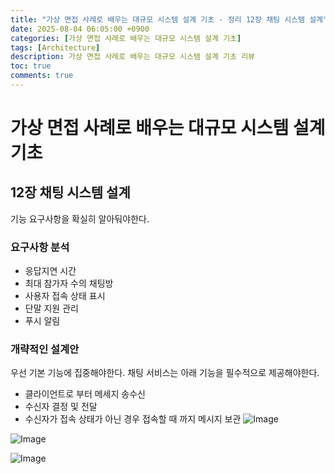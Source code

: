 ```yaml
---
title: "가상 면접 사례로 배우는 대규모 시스템 설계 기초 - 정리 12장 채팅 시스템 설계"
date: 2025-08-04 06:05:00 +0900
categories: [가상 면접 사례로 배우는 대규모 시스템 설계 기초]
tags: [Architecture]
description: 가상 면접 사례로 배우는 대규모 시스템 설계 기초 리뷰
toc: true
comments: true
---
```


# 가상 면접 사례로 배우는 대규모 시스템 설계 기초 

## 12장 채팅 시스템 설계

기능 요구사항을 확실히 알아둬야한다.

### 요구사항 분석

- 응답지연 시간
- 최대 참가자 수의 채팅방
- 사용자 접속 상태 표시
- 단말 지원 관리
- 푸시 알림
### 개략적인 설계안

우선 기본 기능에 집중해야한다. 채팅 서비스는 아래 기능을 필수적으로 제공해야한다.

- 클라이언트로 부터 메세지 송수신
- 수신자 결정 및 전달
- 수신자가 접속 상태가 아닌 경우 접속할 때 까지 메시지 보관
![Image](https://prod-files-secure.s3.us-west-2.amazonaws.com/e6db513d-ec54-40ff-aa74-2487b0bcfe15/70c3706e-557d-4630-ab4d-8a9e6a699ffa/Untitled.png?X-Amz-Algorithm=AWS4-HMAC-SHA256&X-Amz-Content-Sha256=UNSIGNED-PAYLOAD&X-Amz-Credential=ASIAZI2LB466XYT3QYIP%2F20250804%2Fus-west-2%2Fs3%2Faws4_request&X-Amz-Date=20250804T072235Z&X-Amz-Expires=3600&X-Amz-Security-Token=IQoJb3JpZ2luX2VjEAcaCXVzLXdlc3QtMiJGMEQCIGDFA4gzZ%2B%2Bc2eeaFSOmvUC7QsWrpw3pyhhYEPgB3UZOAiAvKPtEw6AhckDnCtThhrOzm%2B%2FOTI8I3r6ETzTV6iGPYCr%2FAwhAEAAaDDYzNzQyMzE4MzgwNSIMoMdP96Yo8auFFwYLKtwD3cO46UN51bWmrpu1kWwmOtgHQwWusxvSrmVWWWJXoOvjIgeHTOQOpY8IyyRCcVIMX30RIejKnnBDrfhatKcnShLi8gtpQbkmpwa7KHeLKheNy9ayTcBLQJXf%2FxggkjW4KXzUdwbvVu8uoF5nLMIVXRZ34pXk9y8dQr25gfUFOlURUXJsEzAwKXP222BT9kQnBKbV0regZsEnAN8X1Pd%2BDotOFOp%2FeRjU0psyYvsruHaNAavPb7O82jrrWogl3hS%2FJXcFXP5pQvhcTgDPyPInbVvN%2FTWHRfd%2FStZ%2BmVb5sQJ01DFl4y%2FgQpguvy5MwWX3t%2BxwX3GFxCpAVisGtI01SUiaopn%2BGEeqXYglmVUx4TVxdT%2B7rOxdM%2FHzkeDHLf%2BipY4xNS08pCrr9WK2xFX6InNQIWFTncEuKo07nVGU%2FtR0gMkpRWrZtd5OgTS5hznEU75vnMHOkueSH2s1YJr%2BH5IbjCKzvMkrLxIn7A7IQwgt8tDZ5JxEglsbOOYG%2BZ4h0Md5jl996HIturPB9Z11qmgAkinPIXxoVgOUnq8G521k3hOvqRPoWpoaVvyxYwWlltsOyjbqFSC304ZZuciNJjFgoW6TNm7wKCbQs3YmOkoxmc6lGzze1AOza1Iwg7jBxAY6pgEPkZ6FNTb0aqU1tlSd6yWtf4UwEtQM8s3wJXnqjMCluDOVY6nEeh5ghjoAwhXYhWnp%2F3LUzskqqRPSv9WJ8z1GhCHsmwXms2jnpJOrMQP8P4hAR225NwUp82IAnGoNhhIn5Ft%2BzFaBDwG3dxgtoodc6v%2FIdIEAHn9sL39oJIdBbqasewbraAVERdcIkqEfzD76lp9%2B8Y68vVYPFAlSir9ajeZDj%2Bvw&X-Amz-Signature=82fd59dcb4717f4f6b1f0fce506ffed7ac6ffef76cb76d65c82b9bed4fc08f89&X-Amz-SignedHeaders=host&x-amz-checksum-mode=ENABLED&x-id=GetObject)

![Image](https://prod-files-secure.s3.us-west-2.amazonaws.com/e6db513d-ec54-40ff-aa74-2487b0bcfe15/7363f4f7-632a-4ea6-b78b-5c9de4b19290/Untitled.png?X-Amz-Algorithm=AWS4-HMAC-SHA256&X-Amz-Content-Sha256=UNSIGNED-PAYLOAD&X-Amz-Credential=ASIAZI2LB466XYT3QYIP%2F20250804%2Fus-west-2%2Fs3%2Faws4_request&X-Amz-Date=20250804T072235Z&X-Amz-Expires=3600&X-Amz-Security-Token=IQoJb3JpZ2luX2VjEAcaCXVzLXdlc3QtMiJGMEQCIGDFA4gzZ%2B%2Bc2eeaFSOmvUC7QsWrpw3pyhhYEPgB3UZOAiAvKPtEw6AhckDnCtThhrOzm%2B%2FOTI8I3r6ETzTV6iGPYCr%2FAwhAEAAaDDYzNzQyMzE4MzgwNSIMoMdP96Yo8auFFwYLKtwD3cO46UN51bWmrpu1kWwmOtgHQwWusxvSrmVWWWJXoOvjIgeHTOQOpY8IyyRCcVIMX30RIejKnnBDrfhatKcnShLi8gtpQbkmpwa7KHeLKheNy9ayTcBLQJXf%2FxggkjW4KXzUdwbvVu8uoF5nLMIVXRZ34pXk9y8dQr25gfUFOlURUXJsEzAwKXP222BT9kQnBKbV0regZsEnAN8X1Pd%2BDotOFOp%2FeRjU0psyYvsruHaNAavPb7O82jrrWogl3hS%2FJXcFXP5pQvhcTgDPyPInbVvN%2FTWHRfd%2FStZ%2BmVb5sQJ01DFl4y%2FgQpguvy5MwWX3t%2BxwX3GFxCpAVisGtI01SUiaopn%2BGEeqXYglmVUx4TVxdT%2B7rOxdM%2FHzkeDHLf%2BipY4xNS08pCrr9WK2xFX6InNQIWFTncEuKo07nVGU%2FtR0gMkpRWrZtd5OgTS5hznEU75vnMHOkueSH2s1YJr%2BH5IbjCKzvMkrLxIn7A7IQwgt8tDZ5JxEglsbOOYG%2BZ4h0Md5jl996HIturPB9Z11qmgAkinPIXxoVgOUnq8G521k3hOvqRPoWpoaVvyxYwWlltsOyjbqFSC304ZZuciNJjFgoW6TNm7wKCbQs3YmOkoxmc6lGzze1AOza1Iwg7jBxAY6pgEPkZ6FNTb0aqU1tlSd6yWtf4UwEtQM8s3wJXnqjMCluDOVY6nEeh5ghjoAwhXYhWnp%2F3LUzskqqRPSv9WJ8z1GhCHsmwXms2jnpJOrMQP8P4hAR225NwUp82IAnGoNhhIn5Ft%2BzFaBDwG3dxgtoodc6v%2FIdIEAHn9sL39oJIdBbqasewbraAVERdcIkqEfzD76lp9%2B8Y68vVYPFAlSir9ajeZDj%2Bvw&X-Amz-Signature=6ab2c45a1043f4206ca25fe3a0c85ff7d7b4edccd6e101be67e1afb00ba3f5ff&X-Amz-SignedHeaders=host&x-amz-checksum-mode=ENABLED&x-id=GetObject)

![Image](https://prod-files-secure.s3.us-west-2.amazonaws.com/e6db513d-ec54-40ff-aa74-2487b0bcfe15/ba749ae1-e29e-4461-bd4f-9c7411c9e66b/Untitled.png?X-Amz-Algorithm=AWS4-HMAC-SHA256&X-Amz-Content-Sha256=UNSIGNED-PAYLOAD&X-Amz-Credential=ASIAZI2LB466XYT3QYIP%2F20250804%2Fus-west-2%2Fs3%2Faws4_request&X-Amz-Date=20250804T072235Z&X-Amz-Expires=3600&X-Amz-Security-Token=IQoJb3JpZ2luX2VjEAcaCXVzLXdlc3QtMiJGMEQCIGDFA4gzZ%2B%2Bc2eeaFSOmvUC7QsWrpw3pyhhYEPgB3UZOAiAvKPtEw6AhckDnCtThhrOzm%2B%2FOTI8I3r6ETzTV6iGPYCr%2FAwhAEAAaDDYzNzQyMzE4MzgwNSIMoMdP96Yo8auFFwYLKtwD3cO46UN51bWmrpu1kWwmOtgHQwWusxvSrmVWWWJXoOvjIgeHTOQOpY8IyyRCcVIMX30RIejKnnBDrfhatKcnShLi8gtpQbkmpwa7KHeLKheNy9ayTcBLQJXf%2FxggkjW4KXzUdwbvVu8uoF5nLMIVXRZ34pXk9y8dQr25gfUFOlURUXJsEzAwKXP222BT9kQnBKbV0regZsEnAN8X1Pd%2BDotOFOp%2FeRjU0psyYvsruHaNAavPb7O82jrrWogl3hS%2FJXcFXP5pQvhcTgDPyPInbVvN%2FTWHRfd%2FStZ%2BmVb5sQJ01DFl4y%2FgQpguvy5MwWX3t%2BxwX3GFxCpAVisGtI01SUiaopn%2BGEeqXYglmVUx4TVxdT%2B7rOxdM%2FHzkeDHLf%2BipY4xNS08pCrr9WK2xFX6InNQIWFTncEuKo07nVGU%2FtR0gMkpRWrZtd5OgTS5hznEU75vnMHOkueSH2s1YJr%2BH5IbjCKzvMkrLxIn7A7IQwgt8tDZ5JxEglsbOOYG%2BZ4h0Md5jl996HIturPB9Z11qmgAkinPIXxoVgOUnq8G521k3hOvqRPoWpoaVvyxYwWlltsOyjbqFSC304ZZuciNJjFgoW6TNm7wKCbQs3YmOkoxmc6lGzze1AOza1Iwg7jBxAY6pgEPkZ6FNTb0aqU1tlSd6yWtf4UwEtQM8s3wJXnqjMCluDOVY6nEeh5ghjoAwhXYhWnp%2F3LUzskqqRPSv9WJ8z1GhCHsmwXms2jnpJOrMQP8P4hAR225NwUp82IAnGoNhhIn5Ft%2BzFaBDwG3dxgtoodc6v%2FIdIEAHn9sL39oJIdBbqasewbraAVERdcIkqEfzD76lp9%2B8Y68vVYPFAlSir9ajeZDj%2Bvw&X-Amz-Signature=a70e9d5ff05d37801e74e0dc534d161cc01f01cd0c5e5ad80e6e5cf47951b6a3&X-Amz-SignedHeaders=host&x-amz-checksum-mode=ENABLED&x-id=GetObject)


